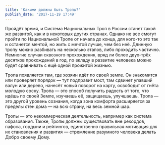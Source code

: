 ```yaml
---
title: 'Какими должны быть Тропы?'
publish_date: '2017-11-19 17:49'
---
```


Пройдёт  время, и Система Национальных Троп в России станет такой же развитой, как и в некоторых других странах. Однако не все смогут пройти по Национальной Тропе от начала до конца, для кого-то это так и останется мечтой, но жить с мечтой лучше, чем без неё. Длинную тропу можно разбивать на несколько этапов, либо проходить частично. Немногие случаи сквозного прохождения, вряд ли более двух-трёх десятков прохождений в год, по вкладу в развитие человека можно будет сравнивать с ещё одной прожитой жизнью.

Тропа появляется там, где хозяин идёт по своей земле. Он знакомится или проверяет порядок — тут подправит мост, там сдвинет упавший валун или дерево, нанесёт новый поворот на карту, освободит от гнёта молодую сосну. Тропа — это способ получить радость от того, что идёшь по своей Земле, изучаешь её, защищаешь, улучшаешь. Тропа — это другой уровень сознания, когда зона комфорта расширяется за пределы стен дома — на всю страну, на весь земной шар.

Тропы — это некоммерческая деятельность, например как система образования. Также, Тропы должны существовать вне рекордов, пафоса, гордыни и рейтингов, единственно правильная мотивация для их становления и развития — стремление разумного человека делать Добро своему Дому.
